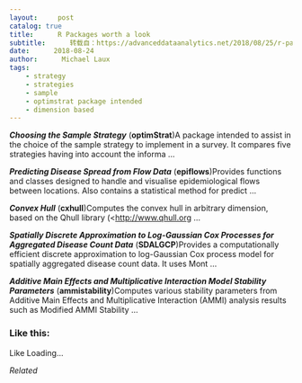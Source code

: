 ```yaml
---
layout:     post
catalog: true
title:      R Packages worth a look
subtitle:      转载自：https://advanceddataanalytics.net/2018/08/25/r-packages-worth-a-look-1253/
date:      2018-08-24
author:      Michael Laux
tags:
    - strategy
    - strategies
    - sample
    - optimstrat package intended
    - dimension based
---
```


***Choosing the Sample Strategy*** (**optimStrat**)A package intended to assist in the choice of the sample strategy to implement in a survey. It compares five strategies having into account the informa …

***Predicting Disease Spread from Flow Data*** (**epiflows**)Provides functions and classes designed to handle and visualise epidemiological flows between locations. Also contains a statistical method for predict …

***Convex Hull*** (**cxhull**)Computes the convex hull in arbitrary dimension, based on the Qhull library (<http://www.qhull.org …

***Spatially Discrete Approximation to Log-Gaussian Cox Processes for Aggregated Disease Count Data*** (**SDALGCP**)Provides a computationally efficient discrete approximation to log-Gaussian Cox process model for spatially aggregated disease count data. It uses Mont …

***Additive Main Effects and Multiplicative Interaction Model Stability Parameters*** (**ammistability**)Computes various stability parameters from Additive Main Effects and Multiplicative Interaction (AMMI) analysis results such as Modified AMMI Stability …





### Like this:

Like Loading...


*Related*

